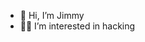 - 👋 Hi, I’m Jimmy
- 👨‍💻 I’m interested in hacking
<!---
jimmywess/jimmywess is a ✨ special ✨ repository because its `README.md` (this file) appears on your GitHub profile.
You can click the Preview link to take a look at your changes.
--->
